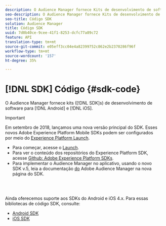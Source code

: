 ```yaml
---
description: O Audience Manager fornece Kits de desenvolvimento de software (SDKs) para Android e iOS.
seo-description: O Audience Manager fornece Kits de desenvolvimento de software (SDKs) para Android e iOS.
seo-title: Código SDK
solution: Audience Manager
title: Código SDK
uuid: 7d0b40ce-9cee-41f1-8253-dcfc77a89c72
feature: API
translation-type: tm+mt
source-git-commit: e05eff3cc04e4a82399752c862e2b2370286f96f
workflow-type: tm+mt
source-wordcount: '157'
ht-degree: 35%

---
```



# [!DNL SDK] Código {#sdk-code}

O Audience Manager fornece kits ([!DNL SDK]s) de desenvolvimento de software para [!DNL Android] e [!DNL iOS].

>[!IMPORTANT]
>
>Em setembro de 2018, lançamos uma nova versão principal do SDK. Esses novos Adobe Experience Platform Mobile SDKs podem ser configurados por meio do [Experience Platform Launch](https://www.adobe.com/experience-platform/launch.html).

* Para começar, acesse o [Launch](https://launch.adobe.com/).
* Para ver o conteúdo dos repositórios do Experience Platform SDK, acesse [Github: Adobe Experience Platform SDKs](https://github.com/Adobe-Marketing-Cloud/acp-sdks).
* Para implementar o Audience Manager no aplicativo, usando o novo SDK v.5, leia a documentação [do](https://aep-sdks.gitbook.io/docs/using-mobile-extensions/adobe-audience-manager) Adobe Audience Manager na nova página do SDK.

<br> 

Ainda oferecemos suporte aos SDKs do Android e iOS 4.x. Para essas bibliotecas de código SDK, consulte:

* [Android SDK](https://docs.adobe.com/content/help/en/mobile-services/android/overview.html)
* [iOS SDK](https://docs.adobe.com/content/help/en/mobile-services/ios/overview.html)